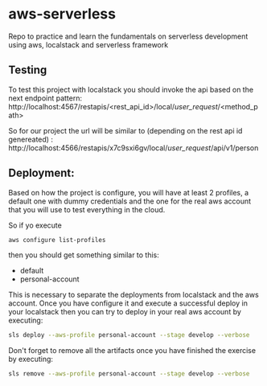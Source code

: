 # aws-serverless
Repo to practice and learn the fundamentals on serverless development using aws, localstack and serverless framework

## Testing
To test this project with localstack you should invoke the api based on the next endpoint pattern:
http://localhost:4567/restapis/<rest_api_id>/local/_user_request_/<method_path>

So for our project the url will be similar to (depending on the rest api id genereated) :
http://localhost:4566/restapis/x7c9sxi6gv/local/_user_request_/api/v1/person

## Deployment:
Based on how the project is configure, you will have at least 2 profiles, a default one with dummy credentials and the one for the real aws account that you will use to test everything in the cloud.

So if yo execute 
```sh
aws configure list-profiles 
```
then you should get something similar to this:
- default
- personal-account

This is necessary to separate the deployments from localstack and the aws account.
Once you have configure it and execute a successful deploy in your localstack then
you can try to deploy in your real aws account by executing:

```sh
sls deploy --aws-profile personal-account --stage develop --verbose
```

Don't forget to remove all the artifacts once you have finished the exercise by executing:
```sh
sls remove --aws-profile personal-account --stage develop --verbose
```

